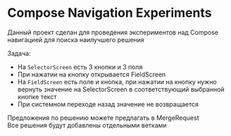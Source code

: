# Compose Navigation Experiments
Данный проект сделан для проведения экспериментов над Compose навигацией для поиска наилучшего решения  
  
Задача:  
- На `SelectorScreen` есть 3 кнопки и 3 поля
- При нажатии на кнопку открывается FieldScreen
- На `FieldScreen` есть поле и кнопка, при нажатии на кнопку нужно вернуть значение на SelectorScreen в соответствующий выбранной кнопке текст
- При системном переходе назад значение не возвращается

Предложения по решению можете предлагать в MergeRequest  
Все решения будут добавлены отдельными ветками
